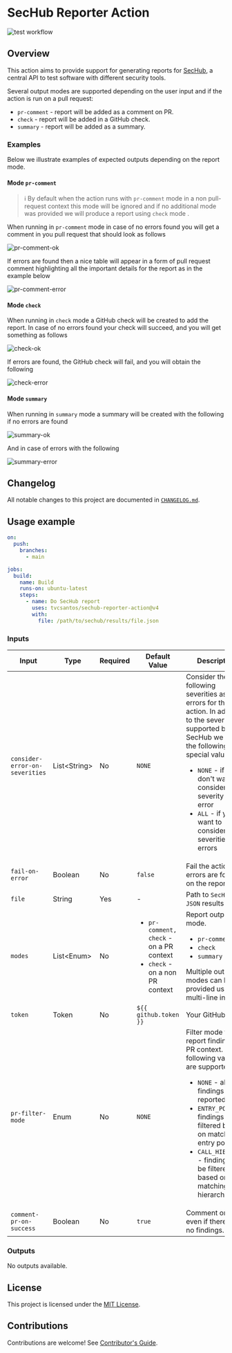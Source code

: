 [sechub]: https://github.com/mercedes-benz/sechub
[test-badge]: https://github.com/tvcsantos/sechub-reporter-action/actions/workflows/test.yml/badge.svg

# SecHub Reporter Action

![test workflow][test-badge]

## Overview

This action aims to provide support for generating reports for [SecHub][sechub], a central API to test software with
different security tools.

Several output modes are supported depending on the user input and if the action is run on a pull request:

- `pr-comment` - report will be added as a comment on PR.
- `check` - report will be added in a GitHub check.
- `summary` - report will be added as a summary.

### Examples

Below we illustrate examples of expected outputs depending on the report mode.

#### Mode `pr-comment`

> ℹ️ By default when the action runs with `pr-comment` mode in a non pull-request context this mode will be ignored and
> if no additional mode was provided we will produce a report using `check` mode .

When running in `pr-comment` mode in case of no errors found you will get a comment in you pull request that should look
as follows

![pr-comment-ok](docs/images/pr_comment_ok_example.png)

If errors are found then a nice table will appear in a form of pull request comment highlighting all the important
details for the report as in the example below

![pr-comment-error](docs/images/pr_comment_error_example.png)

#### Mode `check`

When running in `check` mode a GitHub check will be created to add the report. In case of no errors found your check
will succeed, and you will get something as follows

![check-ok](docs/images/check_ok_example.png)

If errors are found, the GitHub check will fail, and you will obtain the following

![check-error](docs/images/check_error_example.png)

#### Mode `summary`

When running in `summary` mode a summary will be created with the following if no errors are found

![summary-ok](docs/images/summary_ok_example.png)

And in case of errors with the following 

![summary-error](docs/images/summary_error_example.png)

## Changelog

All notable changes to this project are documented in [`CHANGELOG.md`](CHANGELOG.md).

## Usage example

```yaml
on:
  push:
    branches:
      - main

jobs:
  build:
    name: Build 
    runs-on: ubuntu-latest
    steps:
      - name: Do SecHub report
        uses: tvcsantos/sechub-reporter-action@v4
        with:
          file: /path/to/sechub/results/file.json
```

### Inputs

| Input                          | Type           | Required | Default Value                                                                                 | Description                                                                                                                                                                                                                                                                                                       |
|--------------------------------|----------------|----------|-----------------------------------------------------------------------------------------------|-------------------------------------------------------------------------------------------------------------------------------------------------------------------------------------------------------------------------------------------------------------------------------------------------------------------|
| `consider-error-on-severities` | List\<String\> | No       | `NONE`                                                                                        | Consider the following severities as errors for this action. In addition to the severities supported by SecHub we have the following special values: <ul><li>`NONE` - if you don't want to consider any severity as error</li><li>`ALL` - if you want to consider on all severities as errors</li></ul>           |
| `fail-on-error`                | Boolean        | No       | `false`                                                                                       | Fail the action if errors are found on the report.                                                                                                                                                                                                                                                                |
| `file`                         | String         | Yes      | -                                                                                             | Path to `SecHub` `JSON` results file.                                                                                                                                                                                                                                                                             |
| `modes`                        | List\<Enum\>   | No       | <ul><li>`pr-comment, check` - on a PR context</li><li>`check` - on a non PR context</li></ul> | Report output mode. <ul><li>`pr-comment`</li><li>`check`</li><li>`summary`</li></ul>Multiple output modes can be provided using a multi-line input.                                                                                                                                                               |
| `token`                        | Token          | No       | `${{ github.token }}`                                                                         | Your GitHub token.                                                                                                                                                                                                                                                                                                |
| `pr-filter-mode`               | Enum           | No       | `NONE`                                                                                        | Filter mode for report findings in PR context. The following values are supported: <ul><li>`NONE` - all findings will be reported</li><li>`ENTRY_POINT` - findings will be filtered based on matching entry point</li><li>`CALL_HIERARCHY` - findings will be filtered based on matching call hierarchy</li></ul> |
| `comment-pr-on-success`        | Boolean        | No       | `true`                                                                                        | Comment on PR even if there are no findings.                                                                                                                                                                                                                                                                      |

### Outputs

No outputs available.

## License

This project is licensed under the [MIT License](LICENSE.md).

## Contributions

Contributions are welcome! See [Contributor's Guide](CONTRIBUTING.md).
